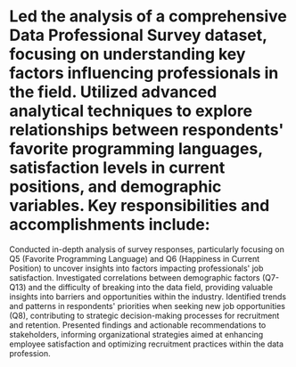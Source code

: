 # Led the analysis of a comprehensive Data Professional Survey dataset, focusing on understanding key factors influencing professionals in the field. Utilized advanced analytical techniques to explore relationships between respondents' favorite programming languages, satisfaction levels in current positions, and demographic variables. Key responsibilities and accomplishments include:

Conducted in-depth analysis of survey responses, particularly focusing on Q5 (Favorite Programming Language) and Q6 (Happiness in Current Position) to uncover insights into factors impacting professionals' job satisfaction.
Investigated correlations between demographic factors (Q7-Q13) and the difficulty of breaking into the data field, providing valuable insights into barriers and opportunities within the industry.
Identified trends and patterns in respondents' priorities when seeking new job opportunities (Q8), contributing to strategic decision-making processes for recruitment and retention.
Presented findings and actionable recommendations to stakeholders, informing organizational strategies aimed at enhancing employee satisfaction and optimizing recruitment practices within the data profession.
